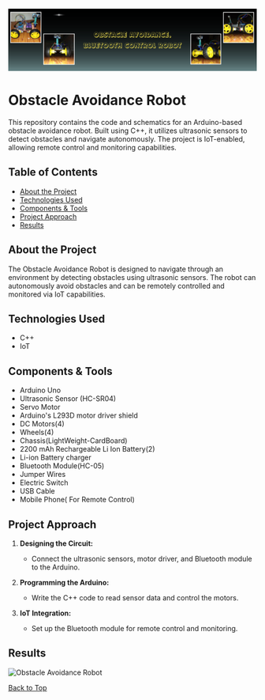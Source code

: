 ![Banner](assets/banner.png)

# Obstacle Avoidance Robot 

This repository contains the code and schematics for an Arduino-based obstacle avoidance robot. Built using C++, it utilizes ultrasonic sensors to detect obstacles and navigate autonomously. The project is IoT-enabled, allowing remote control and monitoring capabilities.

## Table of Contents

- [About the Project](#about-the-project)
- [Technologies Used](#technologies-used)
- [Components &amp; Tools](#components--tools)
- [Project Approach](#project-approach)
- [Results](#results)

## About the Project

The Obstacle Avoidance Robot is designed to navigate through an environment by detecting obstacles using ultrasonic sensors. The robot can autonomously avoid obstacles and can be remotely controlled and monitored via IoT capabilities.

## Technologies Used

- C++
- IoT

## Components & Tools

- Arduino Uno
- Ultrasonic Sensor (HC-SR04)
- Servo Motor
- Arduino's L293D motor driver shield
- DC Motors(4)
- Wheels(4)
- Chassis(LightWeight-CardBoard)
- 2200 mAh Rechargeable Li Ion Battery(2)
- Li-ion Battery charger
- Bluetooth Module(HC-05)
- Jumper Wires
- Electric Switch
- USB Cable
- Mobile Phone( For Remote Control)

## Project Approach

1. **Designing the Circuit:**

   - Connect the ultrasonic sensors, motor driver, and Bluetooth module to the Arduino.
2. **Programming the Arduino:**

   - Write the C++ code to read sensor data and control the motors.
3. **IoT Integration:**

   - Set up the Bluetooth module for remote control and monitoring.

## Results

![Obstacle Avoidance Robot](path/to/your/output_image.png)

[Back to Top](#obstacle-avoidance-robot-)
